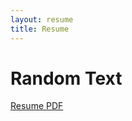 ```yaml
---
layout: resume
title: Resume
---
```


# Random Text

[Resume PDF](/assets/cv/Resume_William_Huang.pdf)